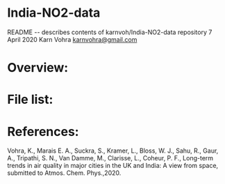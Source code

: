 # India-NO2-data

README -- describes contents of karnvoh/India-NO2-data repository
7 April 2020
Karn Vohra
karnvohra@gmail.com

Overview: 
============================================================================

File list:
============================================================================

References: 
============================================================================
Vohra, K., Marais E. A., Suckra, S., Kramer, L., Bloss, W. J., Sahu, R., Gaur, A., Tripathi, S. N., Van Damme, M., Clarisse, L., Coheur, P. F., Long-term trends in air quality in major cities in the UK and India: A view from space, submitted to Atmos. Chem. Phys.,2020.

